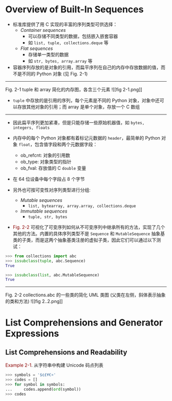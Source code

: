 # Overview of Built-In Sequences
- 标准库提供了用 C 实现的丰富的序列类型可供选择：
	- *Container sequences*
		- 可以存储不同类型的数据，包括嵌入嵌套容器
		- 如 `list, tuple, collections.deque` 等
	- *Flat sequences*
		- 存储单一类型的数据
		- 如 `str, bytes, array.array` 等
- 容器序列存放的是对象的引用，而扁平序列在自己的内存中存放数据的值，而不是不同的 Python 对象 (见 Fig. 2-1)
--------------------------------------------------------------------
Fig. 2-1 tuple 和 array 简化的内存图，各含三个元素
![[fig 2-1.png]]
- `tuple` 中存放的是引用的序列，每个元素是不同的 Python 对象，对象中还可以存放其他对象的引用；而 array 是单个对象，存放一个 C 数组
--------------------------------------------------------------------
- 因此扁平序列更加紧凑，但是只能存储一些原始机器值，如 `bytes, integers, floats`
- 内存中的每个 Python 对象都有着标记元数据的 `header`，最简单的 Python 对象 `float`，包含值字段和两个元数据字段：
	- ob_refcnt: 对象的引用数
	- ob_type: 对象类型的指针
	- ob_fval: 存放值的 C `double` 变量
- 在 64 位设备中每个字段占 8 个字节
- 另外也可按可变性对序列类型进行分组:
	- *Mutable sequences*
		- `list, bytearray, array.array, collections.deque`
	- *Immutable sequences*
		- `tuple, str, bytes`

- <font color='darkred'>Fig. 2-2</font> 可视化了可变序列如何从不可变序列中继承所有的方法，实现了几个其他的方法。内置的具体序列类型不是 `Sequence` 和 `MutableSequence` 抽象基类的子类，而是这两个抽象基类注册的虚拟子类，因此它们可以通过以下测试：
```python
>>> from collections import abc
>>> issubclass(tuple, abc.Sequence)
True

>>> issubclass(list, abc.MutableSequence)
True
```
--------------------------------------------------------------------
Fig. 2-2 collections.abc 的一些类的简化 UML 类图 (父类在左侧，斜体表示抽象的类和方法)
![[fig 2..2.png]]
# List Comprehensions and Generator Expressions
## List Comprehensions and Readability
<font color='darkred'>Example 2-1</font>. 从字符串中构建 Unicode 码点列表
```python
>>> symbols = '$¢£¥€¤'
>>> codes = []
>>> for symbol in symbols:
...     codes.append(ord(symbol))
>>> codes
```
